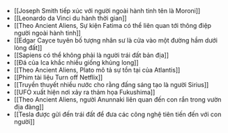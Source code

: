 - [[Joseph Smith tiếp xúc với người ngoài hành tinh tên là Moroni]]
- [[Leonardo da Vinci du hành thời gian]]
- [[Theo Ancient Aliens, Sự kiện Fatima có thể liên quan tới thông điệp người ngoài hành tinh]]
- [[Edgar Cayce tuyên bố tượng nhân sư là cửa vào một đường hầm dưới lòng đất]]
- [[Sapiens có thể không phải là người trái đất bản địa]]
- [[Đá của Ica khắc nhiều giống khủng long]]
- [[Theo Ancient Aliens, Plato mô tả sự tồn tại của Atlantis]]
- [[Phim tài liệu Turn off Netflix]]
- [[Truyền thuyết nhiều nước cho rằng đấng sáng tạo là người Sirius]]
- [[UFO xuất hiện nơi xảy ra thảm họa Fukushima]]
- [[Theo Ancient Aliens, người Anunnaki liên quan đến con rắn trong vườn địa đàng]]
- [[Tesla được gửi đến trái đất để đưa các công nghệ tiên tiến đến với con người]]

